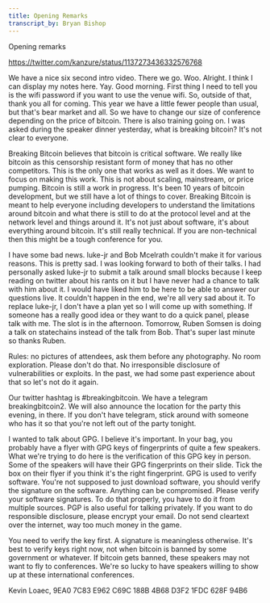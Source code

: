 ```yaml
---
title: Opening Remarks
transcript_by: Bryan Bishop
---
```

Opening remarks

<https://twitter.com/kanzure/status/1137273436332576768>

We have a nice six second intro video. There we go. Woo. Alright. I think I can display my notes here. Yay. Good morning. First thing I need to tell you is the wifi password if you want to use the venue wifi. So, outside of that, thank you all for coming. This year we have a little fewer people than usual, but that's bear market and all. So we have to change our size of conference depending on the price of bitcoin. There is also training going on. I was asked during the speaker dinner yesterday, what is breaking bitcoin? It's not clear to everyone.

Breaking Bitcoin believes that bitcoin is critical software. We really like bitcoin as this censorship resistant form of money that has no other competitors. This is the only one that works as well as it does. We want to focus on making this work. This is not about scaling, mainstream, or price pumping. Bitcoin is still a work in progress. It's been 10 years of bitcoin development, but we still have a lot of things to cover. Breaking Bitcoin is meant to help everyone including developers to understand the limitations around bitcoin and what there is still to do at the protocol level and at the network level and things around it. It's not just about software, it's about everything around bitcoin. It's still really technical. If you are non-technical then this might be a tough conference for you.

I have some bad news. luke-jr and Bob Mcelrath couldn't make it for various reasons. This is pretty sad. I was looking forward to both of their talks. I had personally asked luke-jr to submit a talk around small blocks because I keep reading on twitter about his rants on it but I have never had a chance to talk with him about it. I would have liked him to be here to be able to answer our questions live. It couldn't happen in the end, we're all very sad about it. To replace luke-jr, I don't have a plan yet so I will come up with something. If someone has a really good idea or they want to do a quick panel, please talk with me. The slot is in the afternoon. Tomorrow, Ruben Somsen is doing a talk on statechains instead of the talk from Bob. That's super last minute so thanks Ruben.

Rules: no pictures of attendees, ask them before any photography. No room exploration. Please don't do that. No irresponsible disclosure of vulnerabilities or exploits. In the past, we had some past experience about that so let's not do it again.

Our twitter hashtag is #breakingbitcoin. We have a telegram breakingbitcoin2. We will also announce the location for the party this evening, in there. If you don't have telegram, stick around with someone who has it so that you're not left out of the party tonight.

I wanted to talk about GPG. I believe it's important. In your bag, you probably have a flyer with GPG keys of fingerprints of quite a few speakers. What we're trying to do here is the verification of this GPG key in person. Some of the speakers will have their GPG fingerprints on their slide. Tick the box on their flyer if you think it's the right fingerprint. GPG is used to verify software. You're not supposed to just download software, you should verify the signature on the software. Anything can be compromised. Please verify your software signatures. To do that properly, you have to do it from multiple sources. PGP is also useful for talking privately. If you want to do responsible disclosure, please encrypt your email. Do not send cleartext over the internet, way too much money in the game.

You need to verify the key first. A signature is meaningless otherwise. It's best to verify keys right now, not when bitcoin is banned by some government or whatever. If bitcoin gets banned, these speakers may not want to fly to conferences. We're so lucky to have speakers willing to show up at these international conferences.

Kevin Loaec, 9EA0 7C83 E962 C69C 188B 4B68 D3F2 1FDC 628F 94B6
